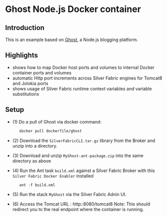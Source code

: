 Ghost Node.js Docker container
=========================================================

Introduction
-------------
This is an example based on [Ghost](https://registry.hub.docker.com/u/dockerfile/ghost/), a Node.js blogging
platform.

Highlights
----------
 - shows how to map Docker host ports and volumes to internal Docker container ports and volumes
 - automatic Http port increments across Silver Fabric engines for Tomcat8 and Jolokia ports
 - shows usage of Silver Fabric runtime context variables and variable substitutions

Setup
------
- (1) Do a pull of Ghost via docker command:

    ```bash
       docker pull dockerfile/ghost
    ```
- (2) Download the `SilverFabricCLI.tar.gz` library from the Broker and unzip into a directory.
- (3) Download and unzip `MyGhost-ant-package.zip`  into the same directory as above
- (4) Run the Ant task `build.xml` against a Silver Fabric Broker with this `Silver Fabric Docker Enabler` installed

   ```ant
      ant -f build.xml
   ```
- (5) Run the stack `MyGhost` via the Silver Fabric Adnin UI.
- (6) Access the Tomcat URL : http:<Broker host>:8080/tomcat8
      Note: This should redirect you to the real endpoint where the container is running.
